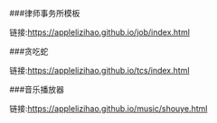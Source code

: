###律师事务所模板

链接:<a href="https://applelizihao.github.io/job/index.html">https://applelizihao.github.io/job/index.html</a>

###贪吃蛇

链接:<a href="https://applelizihao.github.io/tcs/index.html">https://applelizihao.github.io/tcs/index.html</a>

###音乐播放器

链接:<a href="https://applelizihao.github.io/music/shouye.html">https://applelizihao.github.io/music/shouye.html</a>
